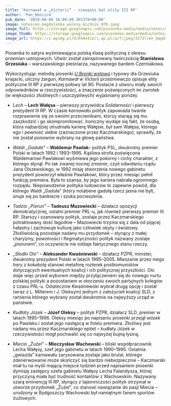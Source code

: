 ```yaml
---
title: 'Karnawał w „Victorii” - niewąski bal elity III RP'
author: 'Pan_Kmicic4'
pub_date: '2019-08-08 16:09:49.365379+00:00'
image: notes/en_magdalenka_walesa_michnik_970.jpeg
image_full: https://storage.googleapis.com/piosenka-media/media/notes/en_magdalenka_walesa_michnik_970.jpeg
image_thumb: https://storage.googleapis.com/piosenka-media/media/notes/en_magdalenka_walesa_michnik_970.jpeg.0x300_q85_upscale.jpg
image_url: https://i.wpimg.pl/O/644x412/i.wp.pl/a/f/jpeg/32737/en_magdalenka_walesa_michnik_970.jpeg
---
```


Piosenka to satyra wyśmiewająca polską klasę polityczną z okresu przemian ustrojowych. Utwór został zainspirowany  twórczością **Stanisława Grzesiuka** – warszawskiego pieśniarza, nazywanego bardem Czerniakowa. 

Wykorzystując melodię piosenki _[U Bronki wstawa](https://www.youtube.com/watch?v=p6rgax9hf4o)_ i typowy dla Grzesiuka knajacki, uliczny żargon, _Karnawał w Victorii_ prześmiewczo opisuje elity polityczne III RP z pierwszej połowy lat 90. Postacie z utworu miały swoich odpowiedników w rzeczywistości, a znaczenie poświęconych im zwrotek \(w większości złośliwych i uszczypliwych\) wyjaśniamy poniżej:

- _Lech_ – **Lech Wałęsa** _–_ pierwszy przywódca _Solidarności_ i pierwszy prezydent III RP. W czasie _karnawału_ polityk zapowiada twarde rozprawienie się ze swoimi przeciwnikami, którzy starają się mu zaszkodzić i go skompromitować. Ironiczny wydaje się fakt, że osobą, która najbardziej utrudniała karierę Wałęsie, był sam Wałęsa, którego ego i pewność siebie \(zaznaczone przez Kaczmarskiego\), sprawiły, że nie został ponownie wybrany na głowę państwa.

- _Waldi „Gaduła” –_ **Waldemar Pawlak**_–_ polityk PSL, dwukrotny premier Polski w latach 1992 i 1993–1995. Kąśliwa strofa poświęcona Waldemarowi Pawlakowi wyśmiewa jego pokorny i cichy charakter, z którego słynął. Po tak zwanej _nocnej zmianie_, czyli odwołaniu rządu Jana Olszewskiego, w 1992 misję stworzenia nowego gabinetu prezydent powierzył właśnie Pawlakowi, który przez miesiąc pełnił funkcję premiera. Była to szansa, by jego kariera nabrała ogromnego rozpędu. Niepowodzenie polityka ludowców to zapewne powód, dla którego Waldi „Gaduła” \(który notabene gadułą rzecz jasna nie był\), snuje się po bankiecie i szuka pocieszenia.

- _Tadzio „Piorun”_ – **Tadeusz Mazowiecki** – działacz opozycji demokratycznej, ostatni premier PRL\-u, jak również pierwszy premier III RP. Starszy i szanowany polityk, zostaje przez Kaczmarskiego potraktowany dość łagodnie – Mazowiecki trzyma się z dala od pijącej hałastry i zachowuje kulturę jako człowiek obyty i światowy. Złośliwością pozostaje nadany mu przydomek – słynący z małej charyzmy, powolności i flegmatyczności polityk nazwany zostaje „piorunem”, co oczywiście nie oddaje faktycznego stanu rzeczy.

-  _„Słodki Olo”_  – **Aleksander Kwaśniewski** – działacz PZPR, minister, dwukrotny prezydent Polski w latach 1995–2005. Mieszanie przez niego _hary z kokakolą_ stanowi metaforę rozterek postkomunistów dotyczących ewentualnych koalicji i ich politycznej przyszłości. Olo staje więc przed wyborem między przyłączeniem się do nowego nurtu polskiej polityki a pozostaniem w otoczeniu swoich partyjnych kolegów z czasu PRL\-u. Ostatecznie Kwaśniewski wybrał drugą opcję i został \(wraz z L. Millerem i J. Oleksym\) jednym z założycieli koalicji SLD, z ramienia którego wybrany został dwukrotnie na najwyższy urząd w państwie.

- _Kudłaty Józek_ – **Józef Oleksy** – polityk PZPR, działacz SLD, premier w latach 1995–1996. Oleksy miesiąc po napisaniu piosenki przejął _wózek_ po Pawlaku i został jego następcą w fotelu premiera. Złośliwy jest nadany mu przez Kaczmarskiego epitet – kudłaty Józek w rzeczywistości mógł pochwalić się co najwyżej bujną łysiną.

- _Miecio „Żużel”_ – **Mieczysław Wachowski** – bliski współpracownik Lecha Wałęsy, szef jego gabinetu w latach 1990–1995. Ostatnia „gwiazda” karnawału zarysowana zostaje jako brutal, którego zdenerwowanie może skończyć się bardzo niebezpiecznie – Kaczmarski miał tu na myśli mającą miejsce tydzień przed napisaniem piosenki dymisję zastępcy szefa gabinetu Wałęsy Lecha Falandysza, której przyczyną miała być trudność kontaktów z Wachowskim. Nazywany szarą eminencją III RP, słynący z tajemniczości polityk otrzymał w utworze przydomek „Żużel”, co stanowi nawiązanie do pasji Miecia –  urodzony w Bydgoszczy Wachowski był namiętnym fanem sportów żużlowych.